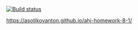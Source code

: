[![Build status](https://ci.appveyor.com/api/projects/status/2byvff6xsc9mbsxk?svg=true)](https://ci.appveyor.com/project/AsotikovAnton/ahj-homework-8-1)

https://asotikovanton.github.io/ahj-homework-8-1/
